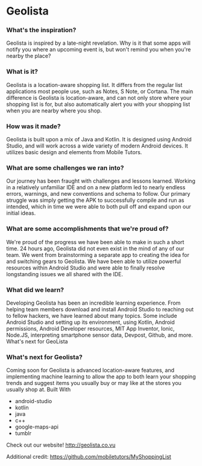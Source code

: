# Geolista

### What's the inspiration?

Geolista is inspired by a late-night revelation. Why is it that some apps will notify you where an upcoming event is, but won't remind you when you're nearby the place?

### What is it?

Geolista is a location-aware shopping list. It differs from the regular list applications most people use, such as Notes, S Note, or Cortana. The main difference is Geolista is location-aware, and can not only store where your shopping list is for, but also automatically alert you with your shopping list when you are nearby where you shop.

### How was it made?

Geolista is built upon a mix of Java and Kotlin. It is designed using Android Studio, and will work across a wide variety of modern Android devices. It utilizes basic design and elements from Mobile Tutors. 

### What are some challenges we ran into?

Our journey has been fraught with challenges and lessons learned. Working in a relatively unfamiliar IDE and on a new platform led to nearly endless errors, warnings, and new conventions and schema to follow. Our primary struggle was simply getting the APK to successfully compile and run as intended, which in time we were able to both pull off and expand upon our initial ideas.

### What are some accomplishments that we're proud of?

We're proud of the progress we have been able to make in such a short time. 24 hours ago, Geolista did not even exist in the mind of any of our team. We went from brainstorming a separate app to creating the idea for and switching gears to Geolista. We have been able to utilize powerful resources within Android Studio and were able to finally resolve longstanding issues we all shared with the IDE. 

### What did we learn?

Developing Geolista has been an incredible learning experience. From helping team members download and install Android Studio to reaching out to fellow hackers, we have learned about many topics. Some include Android Studio and setting up its environment, using Kotlin, Android permissions, Android Developer resources, MIT App Inventor, Ionic, Node.JS, interpreting smartphone sensor data, Devpost, Github, and more. What's next for GeoLista

### What's next for Geolista?

Coming soon for Geolista is advanced location-aware features, and implementing machine learning to allow the app to both learn your shopping trends and suggest items you usually buy or may like at the stores you usually shop at. Built With

* android-studio
* kotlin
* java
* c++
* google-maps-api
* tumblr


Check out our website! http://geolista.co.vu

Additional credit: https://github.com/mobiletutors/MyShoppingList